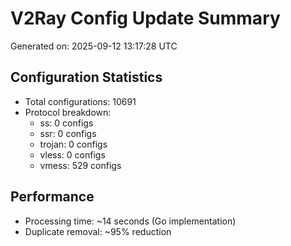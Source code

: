 # V2Ray Config Update Summary
Generated on: 2025-09-12 13:17:28 UTC

## Configuration Statistics
- Total configurations: 10691
- Protocol breakdown:
  - ss: 0 configs
  - ssr: 0 configs
  - trojan: 0 configs
  - vless: 0 configs
  - vmess: 529 configs

## Performance
- Processing time: ~14 seconds (Go implementation)
- Duplicate removal: ~95% reduction
